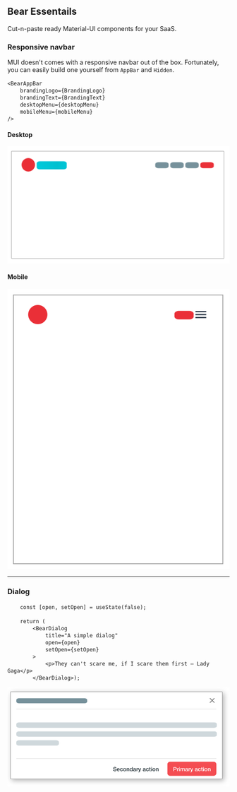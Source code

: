 ## Bear Essentails

Cut-n-paste ready Material-UI components for your SaaS.



### Responsive navbar

MUI doesn't comes with a responsive navbar out of the box.  Fortunately, you can easily build one yourself from `AppBar` and `Hidden`.

```
<BearAppBar
    brandingLogo={BrandingLogo}
    brandingText={BrandingText}
    desktopMenu={desktopMenu}
    mobileMenu={mobileMenu}
/>
```

#### Desktop

![Bear essentials navbar desktop](./navbar-desktop.png)

#### Mobile

![Bear essentials navbar mobile](./navbar-mobile.png)

---

### Dialog

```
    const [open, setOpen] = useState(false);

    return (
        <BearDialog
            title="A simple dialog"
            open={open}
            setOpen={setOpen}
        >
            <p>They can't scare me, if I scare them first ― Lady Gaga</p>
        </BearDialog>);

```

![Bear essentials dialog](./dialog.png)